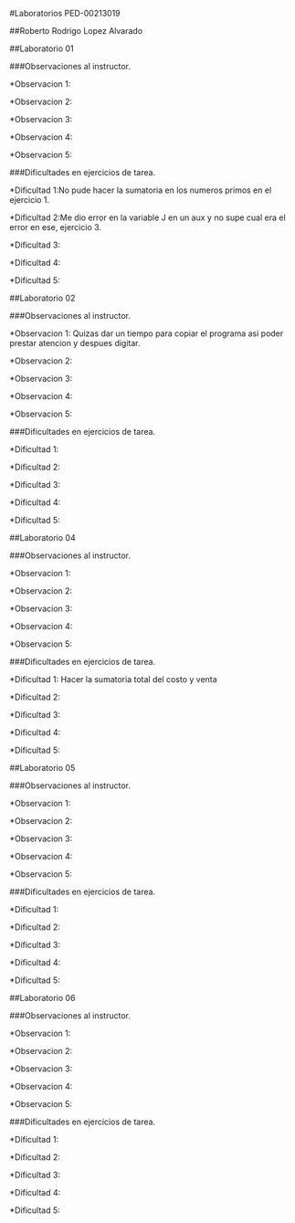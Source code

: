 #Laboratorios PED-00213019

##Roberto Rodrigo Lopez Alvarado

##Laboratorio 01

###Observaciones al instructor.

*Observacion 1:

*Observacion 2:

*Observacion 3:

*Observacion 4:

*Observacion 5:

###Dificultades en ejercicios de tarea.

*Dificultad 1:No pude hacer la sumatoria en los numeros primos en el ejercicio 1.

*Dificultad 2:Me dio error en la variable J en un aux y no supe cual era el error en ese, ejercicio 3.

*Dificultad 3:

*Dificultad 4:

*Dificultad 5:

##Laboratorio 02

###Observaciones al instructor.

*Observacion 1: Quizas dar un tiempo para copiar el programa asi poder prestar atencion y despues digitar.

*Observacion 2:

*Observacion 3:

*Observacion 4:

*Observacion 5:

###Dificultades en ejercicios de tarea.

*Dificultad 1:

*Dificultad 2:

*Dificultad 3:

*Dificultad 4:

*Dificultad 5:

##Laboratorio 04

###Observaciones al instructor.

*Observacion 1: 

*Observacion 2:

*Observacion 3:

*Observacion 4:

*Observacion 5:

###Dificultades en ejercicios de tarea.

*Dificultad 1: Hacer la sumatoria total del costo y venta

*Dificultad 2:

*Dificultad 3:

*Dificultad 4:

*Dificultad 5:

##Laboratorio 05

###Observaciones al instructor.

*Observacion 1: 

*Observacion 2:

*Observacion 3:

*Observacion 4:

*Observacion 5:

###Dificultades en ejercicios de tarea.

*Dificultad 1: 

*Dificultad 2:

*Dificultad 3:

*Dificultad 4:

*Dificultad 5:

##Laboratorio 06

###Observaciones al instructor.

*Observacion 1: 

*Observacion 2:

*Observacion 3:

*Observacion 4:

*Observacion 5:

###Dificultades en ejercicios de tarea.

*Dificultad 1: 

*Dificultad 2:

*Dificultad 3:

*Dificultad 4:

*Dificultad 5: